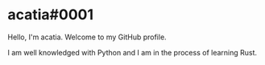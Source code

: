 # acatia#0001
Hello, I'm acatia. Welcome to my GitHub profile.

I am well knowledged with Python and I am in the process of learning Rust.
